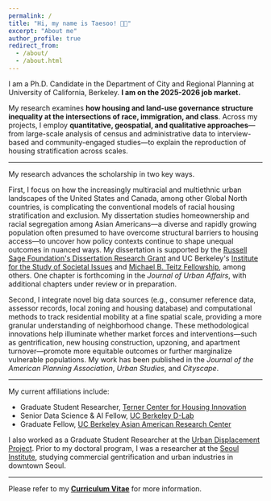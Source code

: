 ```yaml
---
permalink: /
title: "Hi, my name is Taesoo! 👋🏻"
excerpt: "About me"
author_profile: true
redirect_from: 
  - /about/
  - /about.html
---
```



I am a Ph.D. Candidate in the Department of City and Regional Planning at University of California, Berkeley. **I am on the 2025-2026 job market.**

My research examines **how housing and land-use governance structure inequality at the intersections of race, immigration, and class**. Across my projects, I employ **quantitative, geospatial, and qualitative approaches**—from large-scale analysis of census and administrative data to interview-based and community-engaged studies—to explain the reproduction of housing stratification across scales.

---

My research advances the scholarship in two key ways.

First, I focus on how the increasingly multiracial and multiethnic urban landscapes of the United States and Canada, among other Global North countries, is complicating the conventional models of racial housing stratification and exclusion. My dissertation studies homeownership and racial segregation among Asian Americans—a diverse and rapidly growing population often presumed to have overcome structural barriers to housing access—to uncover how policy contexts continue to shape unequal outcomes in nuanced ways. My dissertation is supported by the [Russell Sage Foundation's Dissertation Research Grant](https://www.russellsage.org/research/funding/dissertation-research-grants) and UC Berkeley's [Institute for the Study of Societal Issues](https://issi.berkeley.edu/) and [Michael B. Teitz Fellowship](https://ced.berkeley.edu/awards/michael-b-teitz-fellowship), among others. One chapter is forthcoming in the _Journal of Urban Affairs_, with additional chapters under review or in preparation.

Second, I integrate novel big data sources (e.g., consumer reference data, assessor records, local zoning and housing database) and computational methods to track residential mobility at a fine spatial scale, providing a more granular understanding of neighborhood change. These methodological innovations help illuminate whether market forces and interventions—such as gentrification, new housing construction, upzoning, and apartment turnover—promote more equitable outcomes or further marginalize vulnerable populations. My work has been published in the _Journal of the American Planning Association_, _Urban Studies_, and _Cityscape_.

---
My current affiliations include:
- Graduate Student Researcher, [Terner Center for Housing Innovation](https://ternercenter.berkeley.edu/)
- Senior Data Science & AI Fellow, [UC Berkeley D-Lab](https://dlab.berkeley.edu/)
- Graduate Fellow, [UC Berkeley Asian American Research Center](https://issi.berkeley.edu/aarc)

I also worked as a Graduate Student Researcher at the [Urban Displacement Project](https://www.urbandisplacement.org/). Prior to my doctoral program, I was a researcher at the [Seoul Institute](https://global.si.re.kr/), studying commercial gentrification and urban industries in downtown Seoul. 

---
Please refer to my [**Curriculum Vitae**](https://taesoosong.github.io/academic_cv/CV_SONG_Taesoo.pdf) for more information.
